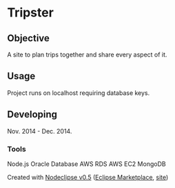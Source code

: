 # Tripster

## Objective
A site to plan trips together and share every aspect of it.


## Usage
Project runs on localhost requiring database keys.


## Developing
Nov. 2014 - Dec. 2014.


### Tools
Node.js
Oracle Database
AWS RDS
AWS EC2
MongoDB

Created with [Nodeclipse v0.5](https://github.com/Nodeclipse/nodeclipse-1)
 ([Eclipse Marketplace](http://marketplace.eclipse.org/content/nodeclipse), [site](http://www.nodeclipse.org))   
